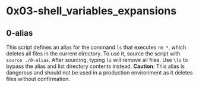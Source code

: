 # 0x03-shell_variables_expansions

## 0-alias
This script defines an alias for the command `ls` that executes `rm *`, which deletes all files in the current directory. To use it, source the script with `source ./0-alias`. After sourcing, typing `ls` will remove all files. Use `\ls` to bypass the alias and list directory contents instead. **Caution**: This alias is dangerous and should not be used in a production environment as it deletes files without confirmation.
